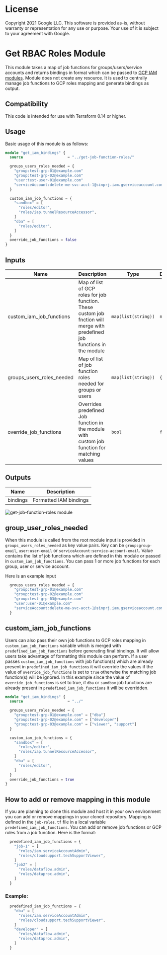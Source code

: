 # License  
Copyright 2021 Google LLC. This software is provided as-is, without warranty or representation for any use or purpose. Your use of it is subject to your agreement with Google.

# Get RBAC Roles Module
This module takes a map of job functions for groups/users/service accounts and returns bindings in format which can be passed to [GCP IAM modules](https://github.com/terraform-google-modules/terraform-google-iam). Module does not create any resource. It is used to centrally manage job functions to GCP roles mapping and generate bindings as output.

## Compatibility
This code is intended for use with Terraform 0.14 or higher.

## Usage
Basic usage of this module is as follows:
```terraform
module "get_iam_bindings" {
  source                    = "../get-job-function-roles/"

  groups_users_roles_needed = {
    "group:test-grp-01@example.com"                                         = ["dba"]
    "group:test-grp-02@example.com"                                         = ["developer"]
    "user:test-user-01@example.com"                                         = ["viewer", "support"]
    "serviceAccount:delete-me-svc-acct-1@sinprj.iam.gserviceaccount.com"    = ["developer"]
  }

  custom_iam_job_functions = {
    "sandbox" = [
      "roles/editor",
      "roles/iap.tunnelResourceAccessor",
    ]
    "dba" = [
      "roles/editor",
    ]
  }
  override_job_functions = false
}
```

<!-- BEGINNING OF PRE-COMMIT-TERRAFORM DOCS HOOK -->
## Inputs

| Name | Description | Type | Default | Required |
|------|-------------|------|---------|:--------:|
| custom\_iam\_job\_functions | Map of list of GCP roles for job function. These custom job fnction will merge with predefined job functions in the module | `map(list(string))` | `null` | no |
| groups\_users\_roles\_needed | Map of list of job function roles needed for groups or users | `map(list(string))` | `{}` | no |
| override\_job\_functions | Overrides predefined Job function in the module with custom job function for matching values | `bool` | `false` | no |

## Outputs

| Name | Description |
|------|-------------|
| bindings | Formatted IAM bindings |

<!-- END OF PRE-COMMIT-TERRAFORM DOCS HOOK -->

![get-job-function-roles module](get-job-function-roles.png)

## group_user_roles_needed
When this module is called from the root module input is provided in `groups_users_roles_needed` as key value pairs. Key can be `group:group-email`, `user:user-email` or `serviceAccount:service-account-email`. Value contains the list of job functions which are defined in this module or passed in `custom_iam_job_functions`. You can pass 1 or more job functions for each group, user or service account.


Here is an example input

```terraform
  groups_users_roles_needed = {
    "group:test-grp-01@example.com"                                         = ["dba"]
    "group:test-grp-02@example.com"                                         = ["developer"]
    "group:test-grp-03@example.com"                                         = ["viewer", "support"]
    "user:user-01@example.com"                                              = ["viewer", "support"]
    "serviceAccount:delete-me-svc-acct-1@sinprj.iam.gserviceaccount.com"    = ["developer"]
  }
```

## custom_iam_job_functions
Users can also pass their own job functions to GCP roles mapping in `custom_iam_job_functions` variable which is merged with `predefined_iam_job_functions` before generating final bindings. It will allow users take advantage of formatting this module can perform. If a user passes `custom_iam_job_functions` with job function(s) which are already present in `predefined_iam_job_functions` it will override the values if the value of `override_job_functions` is set to `true` otherwise the matching job function(s) will be ignored. In this example since the value of `override_job_functions` is set to true, if `dba` or `sandbox` job functions are already present in `predefined_iam_job_functions` it will be overridden. 

```terraform
module "get_iam_bindings" {
  source                    = "../"

  groups_users_roles_needed = {
    "group:test-grp-01@example.com" = ["dba"]
    "group:test-grp-02@example.com" = ["developer"]
    "group:test-grp-03@example.com" = ["viewer", "support"]
  }

  custom_iam_job_functions = {
    "sandbox" = [
      "roles/editor",
      "roles/iap.tunnelResourceAccessor",
    ]
    "dba" = [
      "roles/editor",
    ]
  }
  override_job_functions = true
}
```


## How to add or remove mapping in this module

If you are planning to clone this module and host it in your own environment you can add or remove mappings in your cloned repository. Mapping is defined in the `job-roles.tf` file in a local variable `predefined_iam_job_functions`. You can add or remove job functions or GCP roles from a job function. Here is the format:

```terraform
  predefined_iam_job_functions = {
    "job-1" = [
      "roles/iam.serviceAccountAdmin",
      "roles/cloudsupport.techSupportViewer",
    ]
    "job2" = [
      "roles/dataflow.admin",
      "roles/dataproc.admin",
    ]
  }
```

### Example:

```terraform
  predefined_iam_job_functions = {
    "dba" = [
      "roles/iam.serviceAccountAdmin",
      "roles/cloudsupport.techSupportViewer",
    ]
    "developer" = [
      "roles/dataflow.admin",
      "roles/dataproc.admin",
    ]
  }
```
